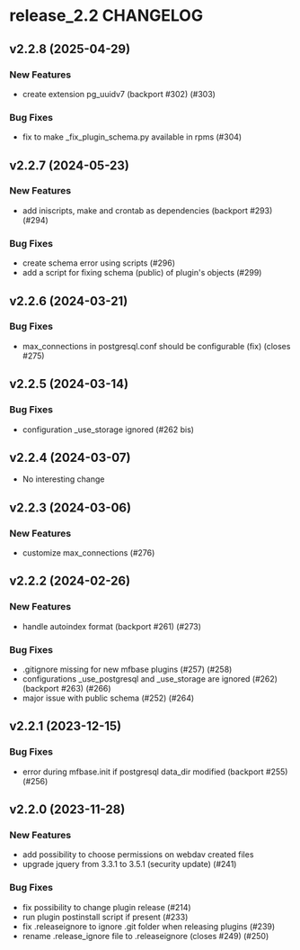 # release_2.2 CHANGELOG

## v2.2.8 (2025-04-29)

### New Features

- create extension pg_uuidv7 (backport #302) (#303)

### Bug Fixes

- fix to make _fix_plugin_schema.py available in rpms (#304)

## v2.2.7 (2024-05-23)

### New Features

- add iniscripts, make and crontab as dependencies (backport #293) (#294)

### Bug Fixes

- create schema error using scripts (#296)
- add a script for fixing schema (public) of plugin's objects (#299)

## v2.2.6 (2024-03-21)

### Bug Fixes

- max_connections in postgresql.conf should be configurable (fix) (closes #275)

## v2.2.5 (2024-03-14)

### Bug Fixes

- configuration _use_storage ignored (#262 bis)

## v2.2.4 (2024-03-07)

- No interesting change

## v2.2.3 (2024-03-06)

### New Features

- customize max_connections (#276)

## v2.2.2 (2024-02-26)

### New Features

- handle autoindex format (backport #261) (#273)

### Bug Fixes

- .gitignore missing for new mfbase plugins (#257) (#258)
- configurations _use_postgresql and _use_storage are ignored (#262) (backport #263) (#266)
- major issue with public schema (#252) (#264)

## v2.2.1 (2023-12-15)

### Bug Fixes

- error during mfbase.init if postgresql data_dir modified (backport #255) (#256)

## v2.2.0 (2023-11-28)

### New Features

- add possibility to choose permissions on webdav created files
- upgrade jquery from 3.3.1 to 3.5.1 (security update) (#241)

### Bug Fixes

- fix possibility to change plugin release (#214)
- run plugin postinstall script if present (#233)
- fix .releaseignore to ignore .git folder when releasing plugins (#239)
- rename .release_ignore file to .releaseignore (closes #249) (#250)


